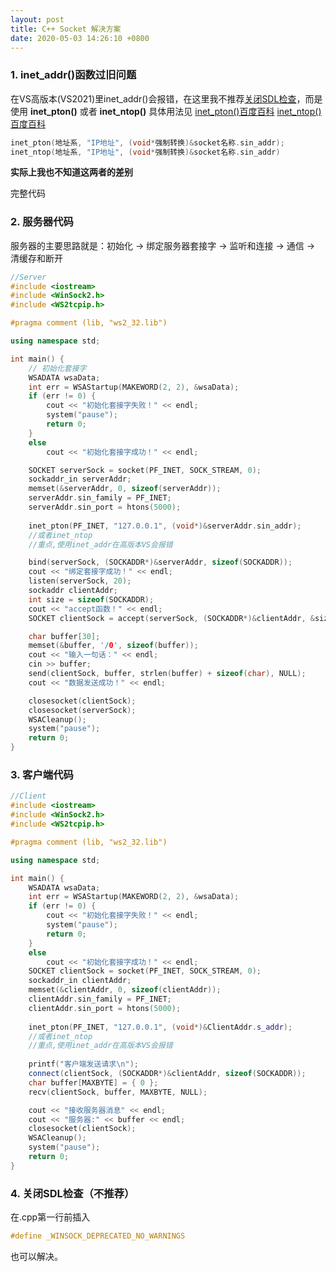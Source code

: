 ```yaml
---
layout: post
title: C++ Socket 解决方案
date: 2020-05-03 14:26:10 +0800
---
```

###  1. inet_addr()函数过旧问题

在VS高版本(VS2021)里inet_addr()会报错，在这里我不推荐[关闭SDL检查](#4-关闭sdl检查不推荐)，而是使用 **inet_pton()** 或者 **inet_ntop()**
具体用法见
[inet_pton()百度百科](https://baike.baidu.com/item/inet_pton/)
[inet_ntop()百度百科](https://baike.baidu.com/item/inet_ntop/)

```c
inet_pton(地址系, "IP地址", (void*强制转换)&socket名称.sin_addr);
inet_ntop(地址系, "IP地址", (void*强制转换)&socket名称.sin_addr)
```
**实际上我也不知道这两者的差别**

完整代码

###  2. 服务器代码
服务器的主要思路就是：初始化 → 绑定服务器套接字 → 监听和连接 → 通信 → 清缓存和断开
```cpp
//Server
#include <iostream>
#include <WinSock2.h>
#include <WS2tcpip.h>

#pragma comment (lib, "ws2_32.lib")

using namespace std;

int main() {
    // 初始化套接字
    WSADATA wsaData;
    int err = WSAStartup(MAKEWORD(2, 2), &wsaData);
    if (err != 0) {
        cout << "初始化套接字失败！" << endl;
        system("pause");
        return 0;
    }
    else
        cout << "初始化套接字成功！" << endl;

    SOCKET serverSock = socket(PF_INET, SOCK_STREAM, 0);
    sockaddr_in serverAddr;
    memset(&serverAddr, 0, sizeof(serverAddr));
    serverAddr.sin_family = PF_INET;
    serverAddr.sin_port = htons(5000);
    
    inet_pton(PF_INET, "127.0.0.1", (void*)&serverAddr.sin_addr);
    //或者inet_ntop
	//重点,使用inet_addr在高版本VS会报错

    bind(serverSock, (SOCKADDR*)&serverAddr, sizeof(SOCKADDR));
    cout << "绑定套接字成功！" << endl;
    listen(serverSock, 20);
    sockaddr clientAddr;
    int size = sizeof(SOCKADDR);
    cout << "accept函数！" << endl;
    SOCKET clientSock = accept(serverSock, (SOCKADDR*)&clientAddr, &size);

    char buffer[30];
    memset(&buffer, '/0', sizeof(buffer));
    cout << "输入一句话：" << endl;
    cin >> buffer;
    send(clientSock, buffer, strlen(buffer) + sizeof(char), NULL);
    cout << "数据发送成功！" << endl;

    closesocket(clientSock);
    closesocket(serverSock);
    WSACleanup();
    system("pause");
    return 0;
}
```

###  3. 客户端代码
```cpp
//Client
#include <iostream>
#include <WinSock2.h>
#include <WS2tcpip.h>

#pragma comment (lib, "ws2_32.lib")

using namespace std;

int main() {
    WSADATA wsaData;
    int err = WSAStartup(MAKEWORD(2, 2), &wsaData);
    if (err != 0) {
        cout << "初始化套接字失败！" << endl;
        system("pause");
        return 0;
    }
    else
        cout << "初始化套接字成功！" << endl;
    SOCKET clientSock = socket(PF_INET, SOCK_STREAM, 0);
    sockaddr_in clientAddr;
    memset(&clientAddr, 0, sizeof(clientAddr));
    clientAddr.sin_family = PF_INET;
    clientAddr.sin_port = htons(5000);
    
    inet_pton(PF_INET, "127.0.0.1", (void*)&ClientAddr.s_addr);
    //或者inet_ntop
	//重点,使用inet_addr在高版本VS会报错
	
    printf("客户端发送请求\n");
    connect(clientSock, (SOCKADDR*)&clientAddr, sizeof(SOCKADDR));
    char buffer[MAXBYTE] = { 0 };
    recv(clientSock, buffer, MAXBYTE, NULL);

    cout << "接收服务器消息" << endl;
    cout << "服务器:" << buffer << endl;
    closesocket(clientSock);
    WSACleanup();
    system("pause");
    return 0;
}
```
###  4. 关闭SDL检查（不推荐）
在.cpp第一行前插入
```cpp
#define _WINSOCK_DEPRECATED_NO_WARNINGS
```
也可以解决。

<script src="https://utteranc.es/client.js"
        repo="laipuran/laipuran.github.io"
        issue-term="title"
        label="💬Comment"
        theme="github-dark"
        crossorigin="anonymous"
        async>
</script>
